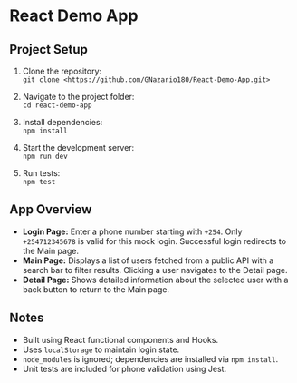 # React Demo App

## Project Setup

1. Clone the repository:  
`git clone <https://github.com/GNazario180/React-Demo-App.git>`

2. Navigate to the project folder:  
`cd react-demo-app`

3. Install dependencies:  
`npm install`

4. Start the development server:  
`npm run dev`

5. Run tests:  
`npm test`

## App Overview
- **Login Page:** Enter a phone number starting with `+254`. Only `+254712345678` is valid for this mock login. Successful login redirects to the Main page.  
- **Main Page:** Displays a list of users fetched from a public API with a search bar to filter results. Clicking a user navigates to the Detail page.  
- **Detail Page:** Shows detailed information about the selected user with a back button to return to the Main page.  

## Notes
- Built using React functional components and Hooks.  
- Uses `localStorage` to maintain login state.  
- `node_modules` is ignored; dependencies are installed via `npm install`.  
- Unit tests are included for phone validation using Jest.

